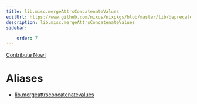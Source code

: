 ```yaml
---
title: lib.misc.mergeAttrsConcatenateValues
editUrl: https://www.github.com/nixos/nixpkgs/blob/master/lib/deprecated.nix#L208C27
description: lib.misc.mergeAttrsConcatenateValues
sidebar:

    order: 7
---
```


<a href="https://www.github.com/nixos/nixpkgs/blob/master/lib/deprecated.nix#L208C27">Contribute Now!</a>


# Aliases

- [lib.mergeattrsconcatenatevalues](/nix-doc-comments/reference/lib/lib-mergeattrsconcatenatevalues)


